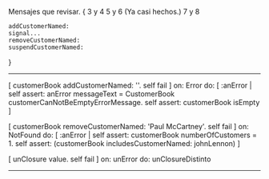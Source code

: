 
Mensajes que revisar.
{
	3 y 4
	5 y 6 (Ya casi hechos.)
	7 y 8

	addCustomerNamed:
	signal...
	removeCustomerNamed:
	suspendCustomerNamed:
}

--------------------------------------------------------------------------------------
[ customerBook addCustomerNamed: ''.
	self fail ]
		on: Error 
		do: [ :anError | 
			self assert: anError messageText = CustomerBook customerCanNotBeEmptyErrorMessage.
			self assert: customerBook isEmpty ]

[ customerBook removeCustomerNamed: 'Paul McCartney'.
	self fail ]
		on: NotFound 
		do: [ :anError | 
			self assert: customerBook numberOfCustomers = 1.
			self assert: (customerBook includesCustomerNamed: johnLennon) ]

[ unClosure value. 
	self fail ]
		on: unError
		do: unClosureDistinto

---------------------------------------------------------------------------------------




